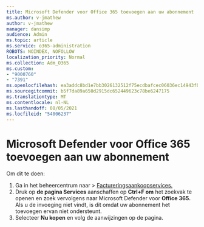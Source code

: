 ```yaml
---
title: Microsoft Defender voor Office 365 toevoegen aan uw abonnement
ms.author: v-jmathew
author: v-jmathew
manager: dansimp
audience: Admin
ms.topic: article
ms.service: o365-administration
ROBOTS: NOINDEX, NOFOLLOW
localization_priority: Normal
ms.collection: Adm_O365
ms.custom:
- "9000760"
- "7391"
ms.openlocfilehash: ea3addc8bd1e7bb3026132512f75ecdbafcec06036ec14943fb3aed554e25757
ms.sourcegitcommit: b5f7da89a650d2915dc652449623c78be6247175
ms.translationtype: MT
ms.contentlocale: nl-NL
ms.lasthandoff: 08/05/2021
ms.locfileid: "54006237"
---
```

# <a name="add-microsoft-defender-for-office-365-to-your-subscription"></a>Microsoft Defender voor Office 365 toevoegen aan uw abonnement

Om dit te doen:

1. Ga in het beheercentrum naar   >  [Factureringsaankoopservices.](https://go.microsoft.com/fwlink/p/?linkid=868433)
2. Druk op **de pagina Services** aanschaffen op **Ctrl+F om** het zoekvak te openen en zoek vervolgens naar Microsoft Defender voor **Office 365.** Als u de invoeging niet vindt, is dit omdat uw abonnement het toevoegen ervan niet ondersteunt.
3. Selecteer **Nu kopen** en volg de aanwijzingen op de pagina.
